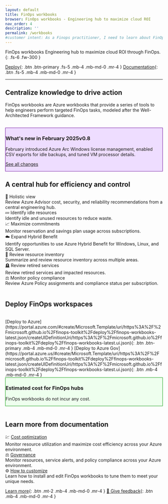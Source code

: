 ```yaml
---
layout: default
title: FinOps workbooks
browser: FinOps workbooks - Engineering hub to maximize cloud ROI
nav_order: 4
description: ''
permalink: /workbooks
#customer intent: As a Finops practitioner, I need to learn about FinOps workbooks
---
```


<span class="fs-9 d-block mb-4">FinOps workbooks</span>
Engineering hub to maximize cloud ROI through FinOps.
{: .fs-6 .fw-300 }

[Deploy](#deploy){: .btn .btn-primary .fs-5 .mb-4 .mb-md-0 .mr-4 }
[Documentation](#docs){: .btn .fs-5 .mb-4 .mb-md-0 .mr-4 }

---

<a name="overview"></a>

## Centralize knowledge to drive action

FinOps workbooks are Azure workbooks that provide a series of tools to help engineers perform targeted FinOps tasks, modeled after the Well-Architected Framework guidance.

<br>

<div id="whats-new" class="m-0 p-4" style="background-color:#edf; border:solid 1px #609;">
    <h3 class="m-0 mb-4">What's new in February 2025<span class="ftk-version">v0.8</span></h3>
    <p class="mt-2 mb-0">
        February introduced Azure Arc Windows license management, enabled CSV exports for idle backups, and tuned VM processor details.
    </p>
    <p class="mt-2 mb-0"><a href="https://aka.ms/ftk/changes">See all changes</a></p>
</div>

<a name="features"></a>

## A central hub for efficiency and control

<div class="ftk-gallery">
    <div class="ftk-tile">
        <div>🦉 Holistic view</div>
        <div>Review Azure Advisor cost, security, and reliability recommendations from a central engineering hub.</div>
    </div>
    <div class="ftk-tile">
        <div>💤 Identify idle resources</div>
        <div>Identify idle and unused resources to reduce waste.<br></div>
    </div>
    <div class="ftk-tile">
        <div>📈 Maximize commitments</div>
        <div>Monitor reservation and savings plan usage across subscriptions.<br></div>
    </div>
    <div class="ftk-tile">
        <div>☁️ Expand Hybrid Benefit</div>
        <div>Identify opportunities to use Azure Hybrid Benefit for Windows, Linux, and SQL Server.</div>
    </div>
    <div class="ftk-tile">
        <div>🧮 Review resource inventory</div>
        <div>Summarize and review resource inventory across multiple areas.<br></div>
    </div>
    <div class="ftk-tile">
        <div>🪦 Review retired services</div>
        <div>Review retired services and impacted resources.<br></div>
    </div>
    <div class="ftk-tile">
        <div>⚖️ Monitor policy compliance</div>
        <div>Review Azure Policy assignments and compliance status per subscription.</div>
    </div>
</div>

<br>

<a name="deploy"></a>

## Deploy FinOps workspaces

<br>
[Deploy to Azure](https://portal.azure.com/#create/Microsoft.Template/uri/https%3A%2F%2Fmicrosoft.github.io%2Ffinops-toolkit%2Fdeploy%2Ffinops-workbooks-latest.json/createUIDefinitionUri/https%3A%2F%2Fmicrosoft.github.io%2Ffinops-toolkit%2Fdeploy%2Ffinops-workbooks-latest.ui.json){: .btn .btn-primary .mb-4 .mb-md-0 .mr-4 }
[Deploy to Azure Gov](https://portal.azure.us/#create/Microsoft.Template/uri/https%3A%2F%2Fmicrosoft.github.io%2Ffinops-toolkit%2Fdeploy%2Ffinops-workbooks-latest.json/createUIDefinitionUri/https%3A%2F%2Fmicrosoft.github.io%2Ffinops-toolkit%2Fdeploy%2Ffinops-workbooks-latest.ui.json){: .btn .mb-4 .mb-md-0 .mr-4 }

<br>

<div id="pricing" class="m-0 p-4" style="background-color:#efe; border:solid 1px #090;">
    <h3 class="m-0 mb-4">Estimated cost for FinOps hubs</h3>
    <p class="mt-2 mb-0">
        FinOps workbooks do not incur any cost.
    </p>
</div>

<br>

<a name="docs"></a>

## Learn more from documentation

<div class="ftk-gallery">
    <div class="ftk-tile">
        <div>💹 <a href="https://learn.microsoft.com/cloud-computing/finops/toolkit/workbooks/optimization">Cost optimization</a></div>
        <div>Monitor resource utilization and maximize cost efficiency across your Azure environment.</div>
    </div>
    <div class="ftk-tile">
        <div>⚖️ <a href="https://learn.microsoft.com/cloud-computing/finops/toolkit/workbooks/governance">Governance</a></div>
        <div>Monitor resources, service alerts, and policy compliance across your Azure environment.</div>
    </div>
    <div class="ftk-tile">
        <div>⚙️ <a href="https://learn.microsoft.com/cloud-computing/finops/toolkit/workbooks/customize-workbooks">How to customize</a></div>
        <div>Learn how to install and edit FinOps workbooks to tune them to meet your unique needs.</div>
    </div>
</div>

[Learn more](https://learn.microsoft.com/cloud-computing/finops/toolkit/workbooks/finops-workbooks-overview){: .btn .mt-2 .mb-4 .mb-md-0 .mr-4 }
[💜 Give feedback](https://portal.azure.com/#view/HubsExtension/InProductFeedbackBlade/extensionName/FinOpsToolkit/cesQuestion/How%20easy%20or%20hard%20is%20it%20to%20use%20FinOps%20workbooks%3F/cvaQuestion/How%20valuable%20are%20FinOps%20workbooks%3F/surveyId/FTK0.8/bladeName/Workbooks/featureName/Marketing.Docs){: .btn .mb-4 .mb-md-0 .mr-4 }

<br>
